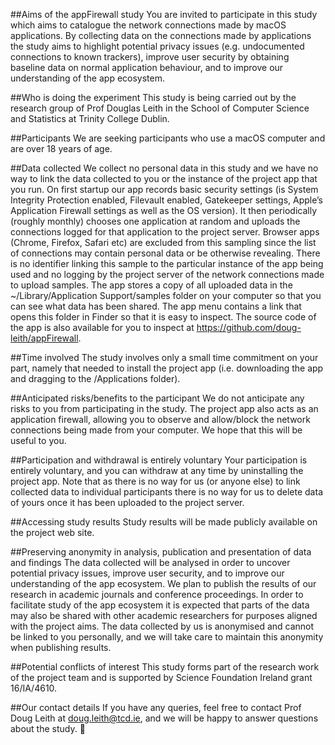 ##Aims of the appFirewall study
You are invited to participate in this study which aims to catalogue the network connections made by macOS applications.    By collecting data on the connections made by applications the study aims to highlight potential privacy issues (e.g. undocumented connections to known trackers), improve user security by obtaining baseline data on normal application behaviour, and to improve our understanding of the app ecosystem.

##Who is doing the experiment
This study is being carried out by the research group of Prof Douglas Leith in the School of Computer Science and Statistics at Trinity College Dublin.

##Participants
We are seeking participants who use a macOS computer and are over 18 years of age.

##Data collected
We collect no personal data in this study and we have no way to link the data collected to you or the instance of the project app that you run.   On first startup our app records basic security settings (is System Integrity Protection enabled, Filevault enabled, Gatekeeper settings, Apple’s Application Firewall settings as well as the OS version).  It then periodically (roughly monthly) chooses one application at random and uploads the connections logged for that application to the project server.   Browser apps (Chrome, Firefox, Safari etc) are excluded from this sampling since the list of connections may contain personal data or be otherwise revealing.  There is no identifier linking this sample to the particular instance of the app being used and no logging by the project server of the network connections made to upload samples.  The app stores a copy of all uploaded data in the ~/Library/Application Support/samples folder on your computer so that you can see what data has been shared.  The app menu contains a link that opens this folder in Finder so that it is easy to inspect.   The source code of the app is also available for you to inspect at https://github.com/doug-leith/appFirewall.

##Time involved
The study involves only a small time commitment on your part, namely that needed to install the project app (i.e. downloading the app and dragging to the /Applications folder).   

##Anticipated risks/benefits to the participant
We do not anticipate any risks to you from participating in the study.  The project app also acts as an application firewall, allowing you to observe and allow/block the network connections being made from your computer.  We hope that this will be useful to you.

##Participation and withdrawal is entirely voluntary
Your participation is entirely voluntary, and you can withdraw at any time by uninstalling the project app.  Note that as there is no way for us (or anyone else) to link collected data to individual participants there is no way for us to delete data of yours once it has been uploaded to the project server.

##Accessing study results
Study results will be made publicly available on the project web site.   

##Preserving anonymity in analysis, publication and presentation of data and findings
The data collected will be analysed in order to uncover potential privacy issues, improve user security, and to improve our understanding of the app ecosystem.  We plan to publish the results of our research in academic journals and conference proceedings.  In order to facilitate study of the app ecosystem it is expected that parts of the data may also be shared with other academic researchers for purposes aligned with the project aims.  The data collected by us is anonymised and cannot be linked to you personally, and we will take care to maintain this anonymity when publishing results.

##Potential conflicts of interest
This study forms part of the research work of the project team and is supported by Science Foundation Ireland grant 16/IA/4610.

##Our contact details 
If you have any queries, feel free to contact Prof Doug Leith at doug.leith@tcd.ie, and we will be happy to answer questions about the study.

